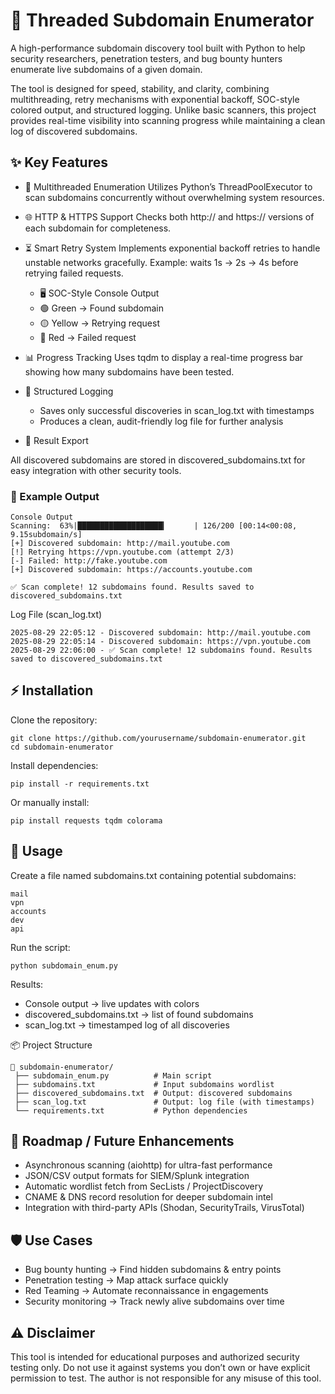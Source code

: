 # 🔎 Threaded Subdomain Enumerator

A high-performance subdomain discovery tool built with Python to help security researchers, penetration testers, and bug bounty hunters enumerate live subdomains of a given domain.

The tool is designed for speed, stability, and clarity, combining multithreading, retry mechanisms with exponential backoff, SOC-style colored output, and structured logging. Unlike basic scanners, this project provides real-time visibility into scanning progress while maintaining a clean log of discovered subdomains.

## ✨ Key Features
* 🚀 Multithreaded Enumeration
Utilizes Python’s ThreadPoolExecutor to scan subdomains concurrently without overwhelming system resources.
* 🌐 HTTP & HTTPS Support
Checks both http:// and https:// versions of each subdomain for completeness.
* ⏳ Smart Retry System
Implements exponential backoff retries to handle unstable networks gracefully.
Example: waits 1s → 2s → 4s before retrying failed requests.

     - 🖥 SOC-Style Console Output
     - 🟢 Green → Found subdomain
     - 🟡 Yellow → Retrying request
     - 🔴 Red → Failed request

* 📊 Progress Tracking
Uses tqdm to display a real-time progress bar showing how many subdomains have been tested.
* 📝 Structured Logging
   - Saves only successful discoveries in scan_log.txt with timestamps
   - Produces a clean, audit-friendly log file for further analysis

* 📂 Result Export

All discovered subdomains are stored in discovered_subdomains.txt for easy integration with other security tools.

### 📸 Example Output
```
Console Output
Scanning:  63%|███████████████████▎      | 126/200 [00:14<00:08,  9.15subdomain/s]
[+] Discovered subdomain: http://mail.youtube.com
[!] Retrying https://vpn.youtube.com (attempt 2/3)
[-] Failed: http://fake.youtube.com
[+] Discovered subdomain: https://accounts.youtube.com

✅ Scan complete! 12 subdomains found. Results saved to discovered_subdomains.txt
```
Log File (scan_log.txt)
```
2025-08-29 22:05:12 - Discovered subdomain: http://mail.youtube.com
2025-08-29 22:05:14 - Discovered subdomain: https://vpn.youtube.com
2025-08-29 22:06:00 - ✅ Scan complete! 12 subdomains found. Results saved to discovered_subdomains.txt
```

## ⚡ Installation

Clone the repository:
```
git clone https://github.com/yourusername/subdomain-enumerator.git
cd subdomain-enumerator
```

Install dependencies:
```
pip install -r requirements.txt
```

Or manually install:
```
pip install requests tqdm colorama
```
## 🚀 Usage

Create a file named subdomains.txt containing potential subdomains:
```
mail
vpn
accounts
dev
api
```

Run the script:
```
python subdomain_enum.py
```

Results:
* Console output → live updates with colors
* discovered_subdomains.txt → list of found subdomains
* scan_log.txt → timestamped log of all discoveries

📦 Project Structure
```
📂 subdomain-enumerator/
 ├── subdomain_enum.py          # Main script
 ├── subdomains.txt             # Input subdomains wordlist
 ├── discovered_subdomains.txt  # Output: discovered subdomains
 ├── scan_log.txt               # Output: log file (with timestamps)
 └── requirements.txt           # Python dependencies
```
## 🔮 Roadmap / Future Enhancements

 * Asynchronous scanning (aiohttp) for ultra-fast performance
 * JSON/CSV output formats for SIEM/Splunk integration
 * Automatic wordlist fetch from SecLists / ProjectDiscovery
 * CNAME & DNS record resolution for deeper subdomain intel
 * Integration with third-party APIs (Shodan, SecurityTrails, VirusTotal)

## 🛡 Use Cases

* Bug bounty hunting → Find hidden subdomains & entry points
* Penetration testing → Map attack surface quickly
* Red Teaming → Automate reconnaissance in engagements
* Security monitoring → Track newly alive subdomains over time

## ⚠ Disclaimer

This tool is intended for educational purposes and authorized security testing only.
Do not use it against systems you don’t own or have explicit permission to test.
The author is not responsible for any misuse of this tool.
